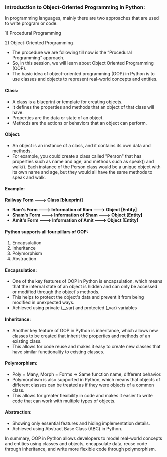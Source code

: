 ### **Introduction to Object-Oriented Programming in Python:**

In programming languages, mainly there are two approaches that are used to write program or code.



1\) Procedural Programming

2\) Object-Oriented Programming



* The procedure we are following till now is the “Procedural Programming” approach.
* So, in this session, we will learn about Object Oriented Programming (OOP).
* The basic idea of object-oriented programming (OOP) in Python is to use classes and objects to represent real-world concepts and entities.



#### **Class:**

* A class is a blueprint or template for creating objects.
* It defines the properties and methods that an object of that class will have.
* Properties are the data or state of an object.
* Methods are the actions or behaviors that an object can perform.



#### **Object:**

* An object is an instance of a class, and it contains its own data and methods.
* For example, you could create a class called "Person" that has properties such as name and age, and methods such as speak() and walk(). Each instance of the Person class would be a unique object with its own name and age, but they would all have the same methods to speak and walk.



#### **Example:**

**Railway Form ---> Class \[blueprint]**

* **Ram's Form ---> Information of Ram ---> Object \[Entity]**
* **Sham's Form ---> Information of Sham ---> Object \[Entity]**
* **Amit's Form ---> Information of Amit ---> Object \[Entity]**





#### **Python supports all four pillars of OOP:**



1. Encapsulation
2. Inheritance
3. Polymorphism
4. Abstraction



#### **Encapsulation:**

* One of the key features of OOP in Python is encapsulation, which means that the internal state of an object is hidden and can only be accessed or modified through the object's methods. 
* This helps to protect the object's data and prevent it from being modified in unexpected ways.
* Achieved using private (\_\_var) and protected (\_var) variables



#### **Inheritance:**

* Another key feature of OOP in Python is inheritance, which allows new classes to be created that inherit the properties and methods of an existing class. 
* This allows for code reuse and makes it easy to create new classes that have similar functionality to existing classes.



#### **Polymorphism:**

* Poly = Many, Morph = Forms → Same function name, different behavior.
* Polymorphism is also supported in Python, which means that objects of different classes can be treated as if they were objects of a common class. 
* This allows for greater flexibility in code and makes it easier to write code that can work with multiple types of objects.



#### **Abstraction:**

* Showing only essential features and hiding implementation details.
* Achieved using Abstract Base Class (ABC) in Python.



In summary, OOP in Python allows developers to model real-world concepts and entities using classes and objects, encapsulate data, reuse code through inheritance, and write more flexible code through polymorphism.

